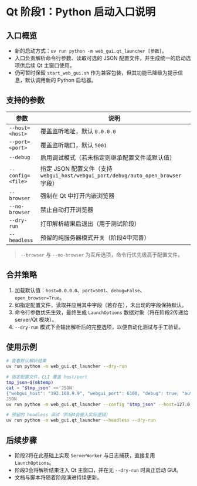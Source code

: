 # Qt 阶段1：Python 启动入口说明

## 入口概览
- 新的启动方式：`uv run python -m web_gui.qt_launcher [参数]`。
- 入口负责解析命令行参数、读取可选的 JSON 配置文件，并生成统一的启动选项供后续 Qt 主窗口使用。
- 仍可暂时保留 `start_web_gui.sh` 作为兼容包装，但其功能已降级为提示信息，默认调用新的 Python 启动器。

## 支持的参数
| 参数 | 说明 |
| --- | --- |
| `--host=<host>` | 覆盖监听地址，默认 `0.0.0.0` |
| `--port=<port>` | 覆盖监听端口，默认 `5001` |
| `--debug` | 启用调试模式（若未指定则继承配置文件或默认值） |
| `--config=<file>` | 指定 JSON 配置文件（支持 `webgui_host/webgui_port/debug/auto_open_browser` 字段） |
| `--browser` | 强制在 Qt 中打开内嵌浏览器 |
| `--no-browser` | 禁止自动打开浏览器 |
| `--dry-run` | 打印解析结果后退出（用于测试阶段） |
| `--headless` | 预留的纯服务器模式开关（阶段4中完善） |

> `--browser` 与 `--no-browser` 为互斥选项，命令行优先级高于配置文件。

## 合并策略
1. 加载默认值：`host=0.0.0.0`、`port=5001`、`debug=False`、`open_browser=True`。
2. 如指定配置文件，读取并应用其中字段（若存在），未出现的字段保持默认。
3. 命令行参数优先生效，最终生成 `LaunchOptions` 数据对象（将在阶段2传递给 server/Qt 模块）。
4. `--dry-run` 模式下会输出解析后的完整选项，以便自动化测试与手工验证。

## 使用示例
```bash
# 查看默认解析结果
uv run python -m web_gui.qt_launcher --dry-run

# 指定配置文件，CLI 覆盖 host/port
tmp_json=$(mktemp)
cat > "$tmp_json" <<'JSON'
{"webgui_host": "192.168.9.9", "webgui_port": 6100, "debug": true, "auto_open_browser": false}
JSON
uv run python -m web_gui.qt_launcher --config "$tmp_json" --host=127.0.0.1 --dry-run

# 预留的 headless 调试（阶段4会接入实际逻辑）
uv run python -m web_gui.qt_launcher --headless --dry-run
```

## 后续步骤
- 阶段2将在此基础上实现 `ServerWorker` 与日志捕获，直接复用 `LaunchOptions`。
- 阶段3会将解析结果注入 Qt 主窗口，并在无 `--dry-run` 时真正启动 GUI。
- 文档与脚本将随着阶段演进持续更新。
